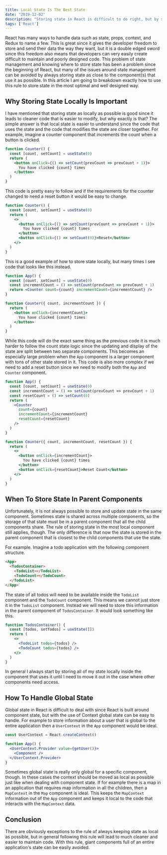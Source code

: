 ```yaml
---
title: Local State Is The Best State
date: "2019-12-02"
description: "Storing state in React is difficult to do right, but by storing state as locally as possible it can be a lot easier."
tags: ['React']
---
```


React has many ways to handle data such as state, props, context, and Redux to name a few. This is great since it gives the developer freedom to store and send their data the way they want, but it is a double edged sword since this freedom also means that developers can very easily create difficult to maintain and poorly designed code. This problem of state management and knowing where to store state has been a problem since the beginning of React, but many of the issues around state management can be avoided by always storing state as close to the component(s) that use it as possible. In this article I am going to breakdown exactly how to use this rule to store state in the most optimal and well designed way.

## Why Storing State Locally Is Important

I have mentioned that storing state as locally as possible is good since it leads to cleaner code that is easier to modify, but why exactly is that? The simple answer is that local state is easier to understand since the code that uses the state and the code that modifies the state are closer together. For example, imagine a counter component that increments the count when a button is clicked.
```jsx
function Counter() {
  const [count, setCount] = useState(0)
  return (
    <button onClick={() => setCount(prevCount => prevCount + 1)}>
      You have clicked {count} times
    </button>
  )
}
```
This code is pretty easy to follow and if the requirements for the counter changed to need a reset button it would be easy to change.
```jsx {8}
function Counter() {
  const [count, setCount] = useState(0)
  return (
    <>
      <button onClick={() => setCount(prevCount => prevCount + 1)}>
        You have clicked {count} times
      </button>
      <button onClick={() => setCount(0)}>Reset</button>
    </>
  )
}
```

This is a good example of how to store state locally, but many times I see code that looks like this instead.
```jsx
function App() {
  const [count, setCount] = useState(0)
  const incrementCount = () => setCount(prevCount => prevCount + 1)
  return <Counter count={count} incrementCount={incrementCount} />
}

function Counter({ count, incrementCount }) {
  return (
    <button onClick={incrementCount}>
      You have clicked {count} times
    </button>
  )
}
```
While this code will do the exact same thing as the previous code it is much harder to follow the count state logic since the updating and display of the state are split between two separate components. This becomes an especially large problem when the `App` component is a larger component with tons of other state stored in it. This code is also more complex if we need to add a reset button since we need to modify both the `App` and `Counter` component.
```jsx {4,9,20}
function App() {
  const [count, setCount] = useState(0)
  const incrementCount = () => setCount(prevCount => prevCount + 1)
  const resetCount = () => setCount(0)
  return (
    <Counter
      count={count}
      incrementCount={incrementCount}
      resetCount={resetCount}
    />
  )
}

function Counter({ count, incrementCount, resetCount }) {
  return (
    <>
      <button onClick={incrementCount}>
        You have clicked {count} times
      </button>
      <button onClick={resetCount}>Reset Count</button>
    </>
  )
}
```

## When To Store State In Parent Components

Unfortunately, it is not always possible to store and update state in the same component. Sometimes state is shared across multiple components, so the storage of that state must be in a parent component that all the child components share. The rule of storing state in the most local component still applies, though. The only difference is that now the state is stored in the parent component that is closest to the child components that use the state.

For example. Imagine a todo application with the following component structure.
```html
<App>
  <TodosContainer>
    <TodoList></TodoList>
    <TodoCount></TodoCount>
  </TodoList>
</App>
```
The state of all todos will need to be available inside the `TodoList` component and the `TodoCount` component. This means we cannot just store it in the `TodoList` component. Instead we will need to store this information in the parent component of `TodosContainer`. It would look something like this.
```jsx
function TodosContainer() {
  const [todos, setTodos] = useState([])
  return (
    <>
      <TodoList todos={todos} />
      <TodoCount todos={todos} />
    </>
  )
}
```

In general I always start by storing all of my state locally inside the component that uses it until I need to move it out in the case where other components need access.

## How To Handle Global State

Global state in React is difficult to deal with since React is built around component state, but with the use of Context global state can be easy to handle. For example to store information about a user that is global to the entire application then a `UserContext` in the `App` component would be ideal.
```jsx
const UserContext = React.createContext()

function App() {
  <UserContext.Provider value={getUser()}>
    <Component />
  </UserContext.Provider>
}
```

Sometimes global state is really only global for a specific component, though. In these cases the context should be moved as local as possible just like when dealing with component state. If for example there is a map in an application that requires map information in all the children, then a `MapContext` in the `Map` component is ideal. This keeps the `MapContext` information out of the `App` component and keeps it local to the code that interacts with the `MapContext` data.

## Conclusion

There are obviously exceptions to the rule of always keeping state as local as possible, but in general following this rule will lead to much cleaner and easier to maintain code. With this rule, giant components full of an entire application's state can be easily avoided.